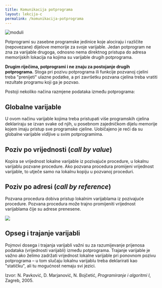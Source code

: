 ```yaml
---
title: Komunikacija potprograma
layout: lekcija-c
permalink: /komunikacija-potprograma
---
```


![moduli](/images/koncepti/moduli.png)

Potprogrami su zasebne programske jedinice koje alociraju i različite (nepovezane) dijelove memorije za svoje varijable. Jedan potprogram ne zna za varijable drugoga, odnosno
nema direktnog pristupa do adresa memorijskih lokacija na kojima su varijable drugih potprograma.

**Drugim riječima, potprogrami i ne znaju za postojanje drugih potprograma.** Stoga pri pozivu potprograma ili funkcije pozvanoj cjelini treba "prenijeti" ulazne podatke, a pri završetku pozvana cjelina treba vratiti rezultate programu koji ga je pozvao.

Postoji nekoliko načina razmjene podataka između potprograma:

## Globalne varijable

U ovom načinu varijable kojima treba pristupati više programskih cjelina deklariraju se izvan svake od njih, u posebnom zajedničkom dijelu memorije kojem imaju pristup sve programske cjeline. Uobičajeno je reći da su globalne
varijable vidljive u svim potprogramima.

## Poziv po vrijednosti (*call by value*)

Kopira se vrijednost lokalne varijable iz pozivajuće procedure, u lokalnu varijablu pozvane procedure. Ako pozvana procedura promijeni vrijednost varijable, to utječe samo na lokalnu kopiju u pozvanoj proceduri.

## Poziv po adresi (*call by reference*)

Pozvana procedura dobiva pristup lokalnim varijablama iz pozivajuće procedure. Pozvana procedura može trajno promijeniti vrijednost varijablama čije su adrese prenesene.

![](//www.sitesbay.com/cpp/images/function/callbyvalue-callbyreference.png)

## Opseg i trajanje varijabli

Pojmovi dosega i trajanja varijabli važni su za razumijevanje prijenosa podataka (vrijednosti varijabli) između potprograma. Trajanje varijable je važno ako želimo zadržati vrijednost lokalne varijable pri ponovnom pozivu potprograma – u tom slučaju lokalnu varijablu treba deklarirati kao "statičku", ali tu mogućnost nemaju svi jezici.


Izvor: N. Pavković, D. Marjanović, N. Bojčetić, *Programiranje i algoritmi I*, Zagreb, 2005.
